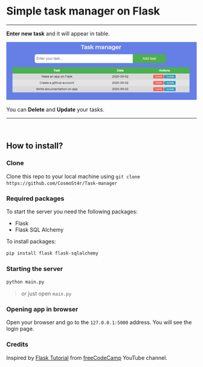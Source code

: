 # Simple task manager on Flask

__________

**Enter new task** and it will appear in table.

![Homepage](https://github.com/CosmoSt4r/Task-manager/blob/master/static/Homepage.png?raw=true)

You can **Delete** and **Update** your tasks.

_________

<br>

## How to install?



### Clone

Clone this repo to your local machine using `git clone https://github.com/CosmoSt4r/Task-manager`

### Required packages

To start the server you need the following packages: 

 - Flask
 - Flask SQL Alchemy

To install packages:

```py
pip install flask flask-sqlalchemy 
```

### Starting the server

```py
python main.py
```
> or just open `main.py`

### Opening app in browser

Open your browser and go to the `127.0.0.1:5000` address. You will see the login page.

### Credits

Inspired by [Flask Tutorial](https://www.youtube.com/watch?v=Z1RJmh_OqeA&list=PLYqVE-1VuKv63jvgb3kvY1P63EAkfACTP) from [freeCodeCamp](https://www.youtube.com/channel/UC8butISFwT-Wl7EV0hUK0BQ) YouTube channel.
